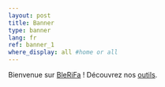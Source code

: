 ```yaml
---
layout: post
title: Banner
type: banner
lang: fr
ref: banner_1
where_display: all #home or all
---
```


Bienvenue sur <a href="http://BleRifa.com">BleRiFa</a> ! Découvrez nos <a href="http://BleRifa.com/tools-fr/">outils</a>.
